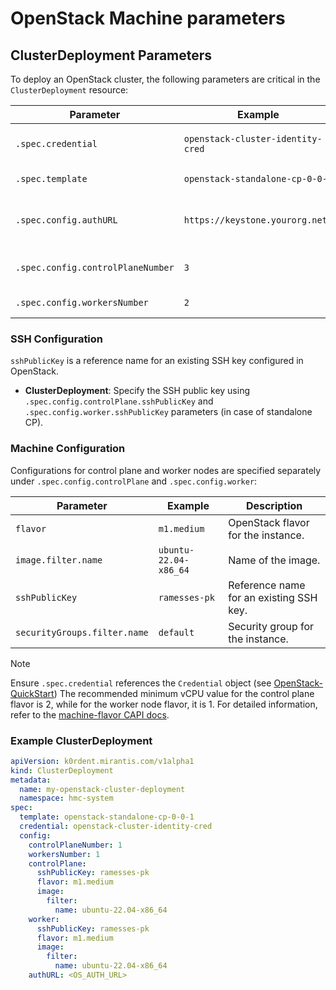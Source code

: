 # OpenStack Machine parameters

## ClusterDeployment Parameters

To deploy an OpenStack cluster, the following parameters are critical in the `ClusterDeployment` resource:

| Parameter                     | Example                               | Description                                         |
|-------------------------------|---------------------------------------|-----------------------------------------------------|
| `.spec.credential`            | `openstack-cluster-identity-cred`     | Reference to the Credential object.                 |
| `.spec.template`              | `openstack-standalone-cp-0-0-1`       | Reference to the ClusterTemplate.                   |
| `.spec.config.authURL`        | `https://keystone.yourorg.net/`       | Keystone authentication endpoint for OpenStack.     |
| `.spec.config.controlPlaneNumber` | `3`                               | Number of control plane nodes.                      |
| `.spec.config.workersNumber`  | `2`                                   | Number of worker nodes.                             |

### SSH Configuration

`sshPublicKey` is a reference name for an existing SSH key configured in OpenStack.

- **ClusterDeployment**: Specify the SSH public key using `.spec.config.controlPlane.sshPublicKey` and `.spec.config.worker.sshPublicKey` parameters (in case of standalone CP).

### Machine Configuration

Configurations for control plane and worker nodes are specified separately under `.spec.config.controlPlane` and `.spec.config.worker`:

| Parameter                  | Example                | Description                        |
|----------------------------|------------------------|------------------------------------|
| `flavor`                   | `m1.medium`           | OpenStack flavor for the instance.|
| `image.filter.name`        | `ubuntu-22.04-x86_64` | Name of the image.                |
| `sshPublicKey`             | `ramesses-pk`         | Reference name for an existing SSH key.|
| `securityGroups.filter.name`| `default`             | Security group for the instance.  |

> [!NOTE]
> Ensure `.spec.credential` references the `Credential` object (see [OpenStack-QuickStart](../../quick-start/openstack.md))
> The recommended minimum vCPU value for the control plane flavor is 2, while for the worker node flavor, it is 1. For detailed information, refer to the [machine-flavor CAPI docs](https://github.com/kubernetes-sigs/cluster-api-provider-openstack/blob/main/docs/book/src/clusteropenstack/configuration.md#machine-flavor).

### Example ClusterDeployment

```yaml
apiVersion: k0rdent.mirantis.com/v1alpha1
kind: ClusterDeployment
metadata:
  name: my-openstack-cluster-deployment
  namespace: hmc-system
spec:
  template: openstack-standalone-cp-0-0-1
  credential: openstack-cluster-identity-cred
  config:
    controlPlaneNumber: 1
    workersNumber: 1
    controlPlane:
      sshPublicKey: ramesses-pk
      flavor: m1.medium
      image:
        filter:
          name: ubuntu-22.04-x86_64
    worker:
      sshPublicKey: ramesses-pk
      flavor: m1.medium
      image:
        filter:
          name: ubuntu-22.04-x86_64
    authURL: <OS_AUTH_URL>
```
